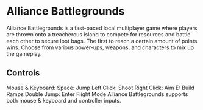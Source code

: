 # Alliance Battlegrounds
Alliance Battlegrounds is a fast-paced local multiplayer game where players are thrown onto a treacherous island to compete for resources and battle each other to secure loot bags. The first to reach a certain amount of points wins. Choose from various power-ups, weapons, and characters to mix up the gameplay.

## Controls
Mouse & Keyboard:
Space: Jump
Left Click: Shoot
Right Click: Aim
E: Build Ramps
Double Jump: Enter Flight Mode
Alliance Battlegrounds supports both mouse & keyboard and controller inputs.
